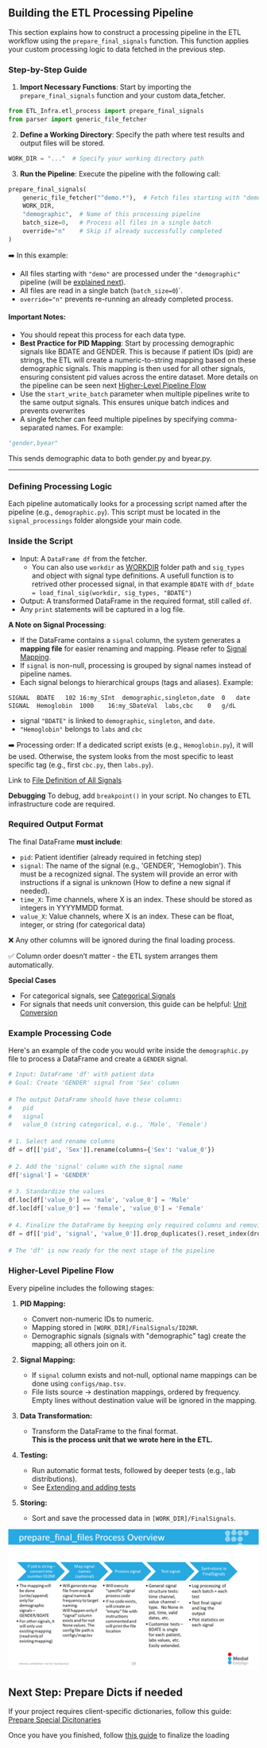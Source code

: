 ## Building the ETL Processing Pipeline

This section explains how to construct a processing pipeline in the ETL workflow using the `prepare_final_signals` function. This function applies your custom processing logic to data fetched in the previous step.

### Step-by-Step Guide
1. **Import Necessary Functions**: 
Start by importing the `prepare_final_signals` function and your custom data_fetcher.

```python
from ETL_Infra.etl_process import prepare_final_signals
from parser import generic_file_fetcher
```
2. **Define a Working Directory**: 
Specify the path where test results and output files will be stored.

```python
WORK_DIR = "..."  # Specify your working directory path
```

3. **Run the Pipeline**: 
Execute the pipeline with the following call:

```python
prepare_final_signals(
    generic_file_fetcher("^demo.*"),  # Fetch files starting with "demo"
    WORK_DIR,
    "demographic",  # Name of this processing pipeline
    batch_size=0,   # Process all files in a single batch
    override="n"    # Skip if already successfully completed
)
```

➡️ In this example:

* All files starting with `"demo"` are processed under the `"demographic"` pipeline (will be [explained next](#defining-processing-logic)).
* All files are read in a single batch (`batch_size=0`)`.
* `override="n"` prevents re-running an already completed process.

#### Important Notes:

* You should repeat this process for each data type.
* **Best Practice for PID Mapping**: Start by processing demographic signals like BDATE and GENDER. This is because if patient IDs (pid) are strings, the ETL will create a numeric-to-string mapping based on these demographic signals. This mapping is then used for all other signals, ensuring consistent pid values across the entire dataset. More details on the pipeline can be seen next [Higher-Level Pipeline Flow](#higher-level-pipeline-flow)
* Use the `start_write_batch` parameter when multiple pipelines write to the same output signals. This ensures unique batch indices and prevents overwrites
* A single fetcher can feed multiple pipelines by specifying comma-separated names. For example:
```python
"gender,byear"
```
This sends demographic data to both gender.py and byear.py.

--------

### Defining Processing Logic

Each pipeline automatically looks for a processing script named after the pipeline (e.g., `demographic.py`).
This script must be located in the `signal_processings` folder alongside your main code.

### Inside the Script

* Input: A `DataFrame df` from the fetcher.
    - You can also use `workdir` as [WORKDIR](../../High%20level%20-%20important%20paths/WORK_DIR.md) folder path and `sig_types` and object with signal type definitions. A usefull function is to retrived other processed signal, in that example `BDATE` with `df_bdate = load_final_sig(workdir, sig_types, "BDATE")`
* Output: A transformed DataFrame in the required format, still called `df`.
* Any `print` statements will be captured in a log file.

**A Note on Signal Processing**: 

* If the DataFrame contains a `signal` column, the system generates a **mapping file** for easier renaming and mapping. Please refer to [Signal Mapping](#higher-level-look-on-the-pipeline).
* If `signal` is non-null, processing is grouped by signal names instead of pipeline names.
* Each signal belongs to hierarchical groups (tags and aliases). Example:
```
SIGNAL	BDATE	102	16:my_SInt	demographic,singleton,date	0	date
SIGNAL	Hemoglobin	1000	16:my_SDateVal	labs,cbc	0	g/dL
```
* signal `"BDATE"` is linked to `demographic`, `singleton`, and `date`.
* `"Hemoglobin"` belongs to `labs` and `cbc`

➡️ Processing order:
If a dedicated script exists (e.g., `Hemoglobin.py`), it will be used. 
Otherwise, the system looks from the most specific to least specific tag (e.g., first `cbc.py`, then `labs.py`).

Link to [File Definition of All Signals](https://github.com/Medial-EarlySign/MR_Tools/blob/main/RepoLoadUtils/common/ETL_Infra/rep_signals/general.signals)

**Debugging**
To debug, add `breakpoint()` in your script. No changes to ETL infrastructure code are required.

### Required Output Format

The final DataFrame **must include**:

* `pid`: Patient identifier (already required in fetching step)
* `signal`: The name of the signal (e.g., 'GENDER', 'Hemoglobin'). This must be a recognized signal. The system will provide an error with instructions if a signal is unknown (How to define a new signal if needed).
* `time_X`: Time channels, where X is an index. These should be stored as integers in YYYYMMDD format.
* `value_X`: Value channels, where X is an index. These can be float, integer, or string (for categorical data)

❌ Any other columns will be ignored during the final loading process.

✅ Column order doesn’t matter - the ETL system arranges them automatically.

**Special Cases**

* For categorical signals, see [Categorical Signals](Categorical%20signal_%20Custom%20dictionaries.md)
* For signals that needs unit conversion, this guide can be helpful: [Unit Conversion](unit_conversion)

### Example Processing Code

Here's an example of the code you would write inside the `demographic.py` file to process a DataFrame and create a `GENDER` signal.

```python
# Input: DataFrame 'df' with patient data
# Goal: Create 'GENDER' signal from 'Sex' column

# The output DataFrame should have these columns:
#   pid
#   signal
#   value_0 (string categorical, e.g., 'Male', 'Female')

# 1. Select and rename columns
df = df[['pid', 'Sex']].rename(columns={'Sex': 'value_0'})

# 2. Add the 'signal' column with the signal name
df['signal'] = 'GENDER'

# 3. Standardize the values
df.loc[df['value_0'] == 'male', 'value_0'] = 'Male'
df.loc[df['value_0'] == 'female', 'value_0'] = 'Female'

# 4. Finalize the DataFrame by keeping only required columns and removing duplicates
df = df[['pid', 'signal', 'value_0']].drop_duplicates().reset_index(drop=True)

# The 'df' is now ready for the next stage of the pipeline
```

### Higher-Level Pipeline Flow

Every pipeline includes the following stages:

1. **PID Mapping:**  
    - Convert non-numeric IDs to numeric.
    - Mapping stored in `[WORK_DIR]/FinalSignals/ID2NR`.
    - Demographic signals (signals with "demographic" tag) create the mapping; all others join on it.

2. **Signal Mapping:** 
    - If `signal` column exists and not-null, optional name mappings can be done using `configs/map.tsv`. 
    - File lists source → destination mappings, ordered by frequency. Empty lines without destination value will be ignored in the mapping.

3. **Data Transformation:**  
    - Transform the DataFrame to the final format.  
    **This is the process unit that we wrote here in the ETL.**

4. **Testing:**  
    - Run automatic format tests, followed by deeper tests (e.g., lab distributions).
    - See [Extending and adding tests](../ETL_process%20dynamic%20testing%20of%20signals.md)

5. **Storing:**  
    - Sort and save the processed data in `[WORK_DIR]/FinalSignals`.

<img src="../../../../attachments/14811382/14811576.png"/>

## Next Step: Prepare Dicts if needed

If your project requires client-specific dictionaries, follow this guide:
[Prepare Special Dicitonaries](Categorical%20signal_%20Custom%20dictionaries.md)

Once you have you finished, follow [this guide](../03.Finalize%20Load#3-optional-prepare-special-client-dictionaries) to finalize the loading